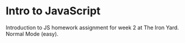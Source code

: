 # Intro to JavaScript

Introduction to JS homework assignment for week 2 at The Iron Yard. Normal Mode (easy).
